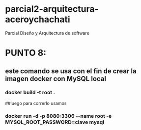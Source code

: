 # parcial2-arquitectura-aceroychachati
Parcial Diseño y Arquitectura de software

# PUNTO 8:
## este comando se usa con el fin de crear la imagen docker con MySQL local

### docker build -t root .

##luego para correrlo usamos 
### docker run -d -p 8080:3306 --name root -e MYSQL_ROOT_PASSWORD=clave mysql
